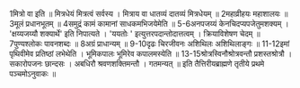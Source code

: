 

  
1मित्रो वा इति ॥ मित्रधेयं मित्रत्वं सर्वस्य । मित्राय वा धातव्यं दातव्यं मित्रधेयम् ॥
2महाव्रीहयः महाशालयः ॥
3मूलं प्रधानभूतम् ॥
4समुद्रं कामं कामानां साधकमभिजयेमेति ॥
5-6अनपजय्यं केनचिदप्यपजेतुमशक्यम् । 'क्षय्यजय्यौ शक्यार्थे' इति निपात्यते । 'ययतोः ' इत्युत्तरपदान्तोदात्तत्वम् । क्रियाविशेषण चेदम् ॥
7पुण्यश्लोकः पावनशब्दः ॥
8अग्रं प्राधान्यम् ॥
9-10दृढः चिरजीवनः अशिथिलः अशिथिलाङ्गः ॥
11-12इमां पृथिवीमेव प्रतिष्ठां लभेथेति । भूमिकपालः भूमिरेव कपालमस्येति ॥
13-15श्रोत्रस्विनौश्रोत्रवन्तौ प्रशस्तश्रोत्रौ । सकारोपजनः छान्दसः । अबधिरौ श्रवणशक्तिमन्तौ । गतमन्यत् ॥
इति तैत्तिरीयब्राह्मणे तृतीये प्रथमे पञ्चमोऽनुवाकः ॥  
